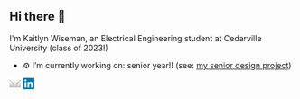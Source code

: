 ## Hi there 👋

I'm Kaitlyn Wiseman, an Electrical Engineering student at Cedarville University (class of 2023!)

- ⚙ I’m currently working on: senior year!! (see: [my senior design project](https://github.com/RenMurakami/autonav))

[![email][2]][1]  [![linkedin][3]][4]

<!--### [✉](mailto:kaitlynwiseman@cedarville.edu)  |  [💼](https://www.linkedin.com/in/kaitlyn-wiseman/)-->

[1]: mailto:k.w.darst@gmail.com
[2]: https://raw.githubusercontent.com/wisemankaitlyn/wisemankaitlyn/main/images/email.png
[3]: https://raw.githubusercontent.com/wisemankaitlyn/wisemankaitlyn/main/images/linkedin.png
[4]: https://www.linkedin.com/in/kaitlyn-darst/

